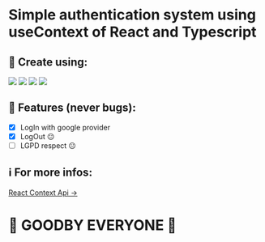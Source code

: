 # Simple authentication system using useContext of React and Typescript
## 👀 Create using:
<img src="https://img.shields.io/badge/React-20232A?style=for-the-badge&logo=react&logoColor=61DAFB">
<img src="https://img.shields.io/badge/Firebase-F29D0C?style=for-the-badge&logo=firebase&logoColor=white">
<img src="https://img.shields.io/badge/CSS3-1572B6?style=for-the-badge&logo=css3&logoColor=white">
<img src="https://img.shields.io/badge/TypeScript-007ACC?style=for-the-badge&logo=typescript&logoColor=white">

## 📕 Features (never bugs):
- [x] LogIn with google provider
- [x] LogOut 😐
- [ ] LGPD respect 😐

## ℹ For more infos:
[React Context Api ->](https://pt-br.reactjs.org/docs/context.html)

# 🤗 GOODBY EVERYONE 💜
